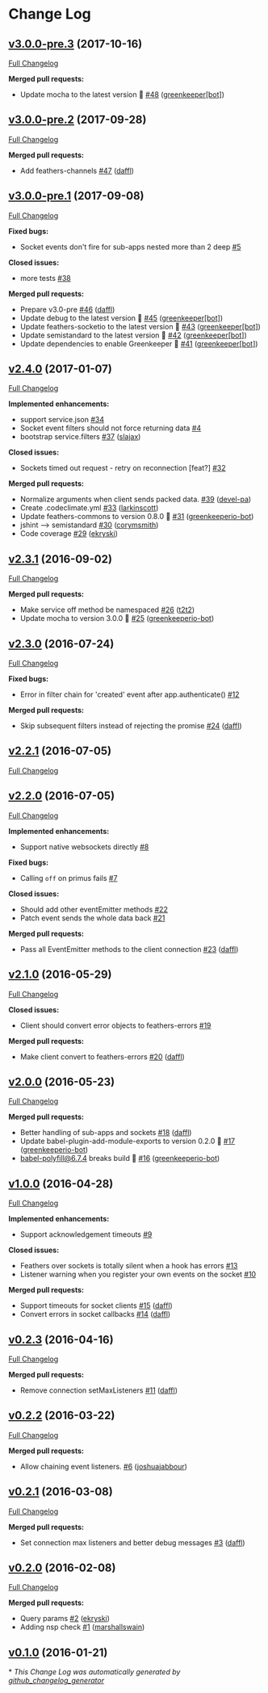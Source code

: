 # Change Log

## [v3.0.0-pre.3](https://github.com/feathersjs/feathers-socket-commons/tree/v3.0.0-pre.3) (2017-10-16)
[Full Changelog](https://github.com/feathersjs/feathers-socket-commons/compare/v3.0.0-pre.2...v3.0.0-pre.3)

**Merged pull requests:**

- Update mocha to the latest version 🚀 [\#48](https://github.com/feathersjs/feathers-socket-commons/pull/48) ([greenkeeper[bot]](https://github.com/apps/greenkeeper))

## [v3.0.0-pre.2](https://github.com/feathersjs/feathers-socket-commons/tree/v3.0.0-pre.2) (2017-09-28)
[Full Changelog](https://github.com/feathersjs/feathers-socket-commons/compare/v3.0.0-pre.1...v3.0.0-pre.2)

**Merged pull requests:**

- Add feathers-channels [\#47](https://github.com/feathersjs/feathers-socket-commons/pull/47) ([daffl](https://github.com/daffl))

## [v3.0.0-pre.1](https://github.com/feathersjs/feathers-socket-commons/tree/v3.0.0-pre.1) (2017-09-08)
[Full Changelog](https://github.com/feathersjs/feathers-socket-commons/compare/v2.4.0...v3.0.0-pre.1)

**Fixed bugs:**

- Socket events don't fire for sub-apps nested more than 2 deep [\#5](https://github.com/feathersjs/feathers-socket-commons/issues/5)

**Closed issues:**

- more tests [\#38](https://github.com/feathersjs/feathers-socket-commons/issues/38)

**Merged pull requests:**

- Prepare v3.0-pre [\#46](https://github.com/feathersjs/feathers-socket-commons/pull/46) ([daffl](https://github.com/daffl))
- Update debug to the latest version 🚀 [\#45](https://github.com/feathersjs/feathers-socket-commons/pull/45) ([greenkeeper[bot]](https://github.com/apps/greenkeeper))
- Update feathers-socketio to the latest version 🚀 [\#43](https://github.com/feathersjs/feathers-socket-commons/pull/43) ([greenkeeper[bot]](https://github.com/apps/greenkeeper))
- Update semistandard to the latest version 🚀 [\#42](https://github.com/feathersjs/feathers-socket-commons/pull/42) ([greenkeeper[bot]](https://github.com/apps/greenkeeper))
- Update dependencies to enable Greenkeeper 🌴 [\#41](https://github.com/feathersjs/feathers-socket-commons/pull/41) ([greenkeeper[bot]](https://github.com/apps/greenkeeper))

## [v2.4.0](https://github.com/feathersjs/feathers-socket-commons/tree/v2.4.0) (2017-01-07)
[Full Changelog](https://github.com/feathersjs/feathers-socket-commons/compare/v2.3.1...v2.4.0)

**Implemented enhancements:**

- support service.json [\#34](https://github.com/feathersjs/feathers-socket-commons/issues/34)
- Socket event filters should not force returning data [\#4](https://github.com/feathersjs/feathers-socket-commons/issues/4)
- bootstrap service.filters [\#37](https://github.com/feathersjs/feathers-socket-commons/pull/37) ([slajax](https://github.com/slajax))

**Closed issues:**

- Sockets timed out request - retry on reconnection \[feat?\] [\#32](https://github.com/feathersjs/feathers-socket-commons/issues/32)

**Merged pull requests:**

- Normalize arguments when client sends packed data. [\#39](https://github.com/feathersjs/feathers-socket-commons/pull/39) ([devel-pa](https://github.com/devel-pa))
- Create .codeclimate.yml [\#33](https://github.com/feathersjs/feathers-socket-commons/pull/33) ([larkinscott](https://github.com/larkinscott))
- Update feathers-commons to version 0.8.0 🚀 [\#31](https://github.com/feathersjs/feathers-socket-commons/pull/31) ([greenkeeperio-bot](https://github.com/greenkeeperio-bot))
- jshint —\> semistandard [\#30](https://github.com/feathersjs/feathers-socket-commons/pull/30) ([corymsmith](https://github.com/corymsmith))
- Code coverage [\#29](https://github.com/feathersjs/feathers-socket-commons/pull/29) ([ekryski](https://github.com/ekryski))

## [v2.3.1](https://github.com/feathersjs/feathers-socket-commons/tree/v2.3.1) (2016-09-02)
[Full Changelog](https://github.com/feathersjs/feathers-socket-commons/compare/v2.3.0...v2.3.1)

**Merged pull requests:**

- Make service off method be namespaced [\#26](https://github.com/feathersjs/feathers-socket-commons/pull/26) ([t2t2](https://github.com/t2t2))
- Update mocha to version 3.0.0 🚀 [\#25](https://github.com/feathersjs/feathers-socket-commons/pull/25) ([greenkeeperio-bot](https://github.com/greenkeeperio-bot))

## [v2.3.0](https://github.com/feathersjs/feathers-socket-commons/tree/v2.3.0) (2016-07-24)
[Full Changelog](https://github.com/feathersjs/feathers-socket-commons/compare/v2.2.1...v2.3.0)

**Fixed bugs:**

- Error in filter chain for 'created' event after app.authenticate\(\) [\#12](https://github.com/feathersjs/feathers-socket-commons/issues/12)

**Merged pull requests:**

- Skip subsequent filters instead of rejecting the promise [\#24](https://github.com/feathersjs/feathers-socket-commons/pull/24) ([daffl](https://github.com/daffl))

## [v2.2.1](https://github.com/feathersjs/feathers-socket-commons/tree/v2.2.1) (2016-07-05)
[Full Changelog](https://github.com/feathersjs/feathers-socket-commons/compare/v2.2.0...v2.2.1)

## [v2.2.0](https://github.com/feathersjs/feathers-socket-commons/tree/v2.2.0) (2016-07-05)
[Full Changelog](https://github.com/feathersjs/feathers-socket-commons/compare/v2.1.0...v2.2.0)

**Implemented enhancements:**

- Support native websockets directly [\#8](https://github.com/feathersjs/feathers-socket-commons/issues/8)

**Fixed bugs:**

- Calling `off` on primus fails [\#7](https://github.com/feathersjs/feathers-socket-commons/issues/7)

**Closed issues:**

- Should add other eventEmitter methods [\#22](https://github.com/feathersjs/feathers-socket-commons/issues/22)
- Patch event sends the whole data back [\#21](https://github.com/feathersjs/feathers-socket-commons/issues/21)

**Merged pull requests:**

- Pass all EventEmitter methods to the client connection [\#23](https://github.com/feathersjs/feathers-socket-commons/pull/23) ([daffl](https://github.com/daffl))

## [v2.1.0](https://github.com/feathersjs/feathers-socket-commons/tree/v2.1.0) (2016-05-29)
[Full Changelog](https://github.com/feathersjs/feathers-socket-commons/compare/v2.0.0...v2.1.0)

**Closed issues:**

- Client should convert error objects to feathers-errors [\#19](https://github.com/feathersjs/feathers-socket-commons/issues/19)

**Merged pull requests:**

- Make client convert to feathers-errors [\#20](https://github.com/feathersjs/feathers-socket-commons/pull/20) ([daffl](https://github.com/daffl))

## [v2.0.0](https://github.com/feathersjs/feathers-socket-commons/tree/v2.0.0) (2016-05-23)
[Full Changelog](https://github.com/feathersjs/feathers-socket-commons/compare/v1.0.0...v2.0.0)

**Merged pull requests:**

- Better handling of sub-apps and sockets [\#18](https://github.com/feathersjs/feathers-socket-commons/pull/18) ([daffl](https://github.com/daffl))
- Update babel-plugin-add-module-exports to version 0.2.0 🚀 [\#17](https://github.com/feathersjs/feathers-socket-commons/pull/17) ([greenkeeperio-bot](https://github.com/greenkeeperio-bot))
- babel-polyfill@6.7.4 breaks build 🚨 [\#16](https://github.com/feathersjs/feathers-socket-commons/pull/16) ([greenkeeperio-bot](https://github.com/greenkeeperio-bot))

## [v1.0.0](https://github.com/feathersjs/feathers-socket-commons/tree/v1.0.0) (2016-04-28)
[Full Changelog](https://github.com/feathersjs/feathers-socket-commons/compare/v0.2.3...v1.0.0)

**Implemented enhancements:**

- Support acknowledgement timeouts [\#9](https://github.com/feathersjs/feathers-socket-commons/issues/9)

**Closed issues:**

- Feathers over sockets is totally silent when a hook has errors [\#13](https://github.com/feathersjs/feathers-socket-commons/issues/13)
- Listener warning when you register your own events on the socket [\#10](https://github.com/feathersjs/feathers-socket-commons/issues/10)

**Merged pull requests:**

- Support timeouts for socket clients [\#15](https://github.com/feathersjs/feathers-socket-commons/pull/15) ([daffl](https://github.com/daffl))
- Convert errors in socket callbacks [\#14](https://github.com/feathersjs/feathers-socket-commons/pull/14) ([daffl](https://github.com/daffl))

## [v0.2.3](https://github.com/feathersjs/feathers-socket-commons/tree/v0.2.3) (2016-04-16)
[Full Changelog](https://github.com/feathersjs/feathers-socket-commons/compare/v0.2.2...v0.2.3)

**Merged pull requests:**

- Remove connection setMaxListeners [\#11](https://github.com/feathersjs/feathers-socket-commons/pull/11) ([daffl](https://github.com/daffl))

## [v0.2.2](https://github.com/feathersjs/feathers-socket-commons/tree/v0.2.2) (2016-03-22)
[Full Changelog](https://github.com/feathersjs/feathers-socket-commons/compare/v0.2.1...v0.2.2)

**Merged pull requests:**

- Allow chaining event listeners. [\#6](https://github.com/feathersjs/feathers-socket-commons/pull/6) ([joshuajabbour](https://github.com/joshuajabbour))

## [v0.2.1](https://github.com/feathersjs/feathers-socket-commons/tree/v0.2.1) (2016-03-08)
[Full Changelog](https://github.com/feathersjs/feathers-socket-commons/compare/v0.2.0...v0.2.1)

**Merged pull requests:**

- Set connection max listeners and better debug messages [\#3](https://github.com/feathersjs/feathers-socket-commons/pull/3) ([daffl](https://github.com/daffl))

## [v0.2.0](https://github.com/feathersjs/feathers-socket-commons/tree/v0.2.0) (2016-02-08)
[Full Changelog](https://github.com/feathersjs/feathers-socket-commons/compare/v0.1.0...v0.2.0)

**Merged pull requests:**

- Query params [\#2](https://github.com/feathersjs/feathers-socket-commons/pull/2) ([ekryski](https://github.com/ekryski))
- Adding nsp check [\#1](https://github.com/feathersjs/feathers-socket-commons/pull/1) ([marshallswain](https://github.com/marshallswain))

## [v0.1.0](https://github.com/feathersjs/feathers-socket-commons/tree/v0.1.0) (2016-01-21)


\* *This Change Log was automatically generated by [github_changelog_generator](https://github.com/skywinder/Github-Changelog-Generator)*